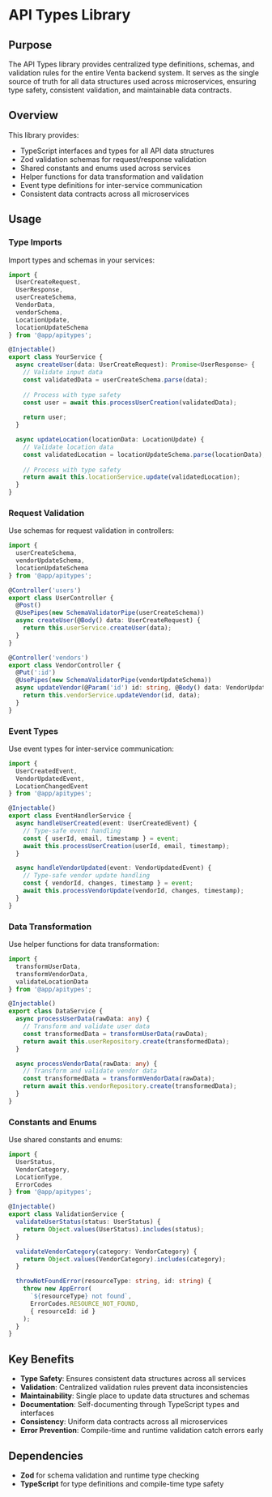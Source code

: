 # API Types Library

## Purpose

The API Types library provides centralized type definitions, schemas, and validation rules for the entire Venta backend system. It serves as the single source of truth for all data structures used across microservices, ensuring type safety, consistent validation, and maintainable data contracts.

## Overview

This library provides:
- TypeScript interfaces and types for all API data structures
- Zod validation schemas for request/response validation
- Shared constants and enums used across services
- Helper functions for data transformation and validation
- Event type definitions for inter-service communication
- Consistent data contracts across all microservices

## Usage

### Type Imports

Import types and schemas in your services:

```typescript
import { 
  UserCreateRequest, 
  UserResponse, 
  userCreateSchema,
  VendorData,
  vendorSchema,
  LocationUpdate,
  locationUpdateSchema
} from '@app/apitypes';

@Injectable()
export class YourService {
  async createUser(data: UserCreateRequest): Promise<UserResponse> {
    // Validate input data
    const validatedData = userCreateSchema.parse(data);
    
    // Process with type safety
    const user = await this.processUserCreation(validatedData);
    
    return user;
  }

  async updateLocation(locationData: LocationUpdate) {
    // Validate location data
    const validatedLocation = locationUpdateSchema.parse(locationData);
    
    // Process with type safety
    return await this.locationService.update(validatedLocation);
  }
}
```

### Request Validation

Use schemas for request validation in controllers:

```typescript
import { 
  userCreateSchema, 
  vendorUpdateSchema,
  locationUpdateSchema 
} from '@app/apitypes';

@Controller('users')
export class UserController {
  @Post()
  @UsePipes(new SchemaValidatorPipe(userCreateSchema))
  async createUser(@Body() data: UserCreateRequest) {
    return this.userService.createUser(data);
  }
}

@Controller('vendors')
export class VendorController {
  @Put(':id')
  @UsePipes(new SchemaValidatorPipe(vendorUpdateSchema))
  async updateVendor(@Param('id') id: string, @Body() data: VendorUpdateRequest) {
    return this.vendorService.updateVendor(id, data);
  }
}
```

### Event Types

Use event types for inter-service communication:

```typescript
import { 
  UserCreatedEvent,
  VendorUpdatedEvent,
  LocationChangedEvent
} from '@app/apitypes';

@Injectable()
export class EventHandlerService {
  async handleUserCreated(event: UserCreatedEvent) {
    // Type-safe event handling
    const { userId, email, timestamp } = event;
    await this.processUserCreation(userId, email, timestamp);
  }

  async handleVendorUpdated(event: VendorUpdatedEvent) {
    // Type-safe vendor update handling
    const { vendorId, changes, timestamp } = event;
    await this.processVendorUpdate(vendorId, changes, timestamp);
  }
}
```

### Data Transformation

Use helper functions for data transformation:

```typescript
import { 
  transformUserData,
  transformVendorData,
  validateLocationData
} from '@app/apitypes';

@Injectable()
export class DataService {
  async processUserData(rawData: any) {
    // Transform and validate user data
    const transformedData = transformUserData(rawData);
    return await this.userRepository.create(transformedData);
  }

  async processVendorData(rawData: any) {
    // Transform and validate vendor data
    const transformedData = transformVendorData(rawData);
    return await this.vendorRepository.create(transformedData);
  }
}
```

### Constants and Enums

Use shared constants and enums:

```typescript
import { 
  UserStatus,
  VendorCategory,
  LocationType,
  ErrorCodes
} from '@app/apitypes';

@Injectable()
export class ValidationService {
  validateUserStatus(status: UserStatus) {
    return Object.values(UserStatus).includes(status);
  }

  validateVendorCategory(category: VendorCategory) {
    return Object.values(VendorCategory).includes(category);
  }

  throwNotFoundError(resourceType: string, id: string) {
    throw new AppError(
      `${resourceType} not found`, 
      ErrorCodes.RESOURCE_NOT_FOUND,
      { resourceId: id }
    );
  }
}
```

## Key Benefits

- **Type Safety**: Ensures consistent data structures across all services
- **Validation**: Centralized validation rules prevent data inconsistencies
- **Maintainability**: Single place to update data structures and schemas
- **Documentation**: Self-documenting through TypeScript types and interfaces
- **Consistency**: Uniform data contracts across all microservices
- **Error Prevention**: Compile-time and runtime validation catch errors early

## Dependencies

- **Zod** for schema validation and runtime type checking
- **TypeScript** for type definitions and compile-time type safety 